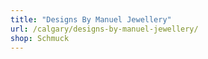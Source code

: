 ```yaml
---
title: "Designs By Manuel Jewellery"
url: /calgary/designs-by-manuel-jewellery/
shop: Schmuck
---
```

